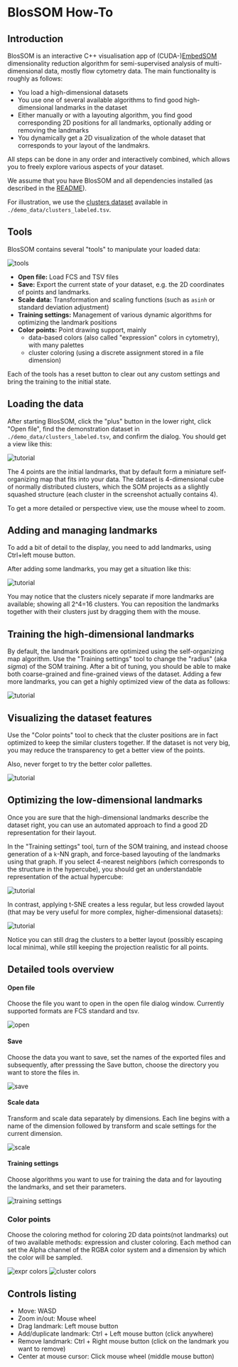 # BlosSOM How-To

## Introduction
BlosSOM is an interactive C++ visualisation app of
(CUDA-)[EmbedSOM](https://github.com/exaexa/EmbedSOM) dimensionality reduction
algorithm for semi-supervised analysis of multi-dimensional data, mostly flow
cytometry data. The main functionality is roughly as follows:

- You load a high-dimensional datasets
- You use one of several available algorithms to find good high-dimensional landmarks in the dataset
- Either manually or with a layouting algorithm, you find good corresponding 2D positions for all landmarks, optionally adding or removing the landmarks
- You dynamically get a 2D visualization of the whole dataset that corresponds to your layout of the landmakrs.

All steps can be done in any order and interactively combined, which allows you
to freely explore various aspects of your dataset.

We assume that you have BlosSOM and all dependencies installed (as described in the [README](./README.md)).

For illustration, we use the [clusters dataset](./demo_data/clusters_labeled.tsv) available in `./demo_data/clusters_labeled.tsv`.

## Tools

BlosSOM contains several "tools" to manipulate your loaded data:

![tools](./media/tools/main_menu.png)

- **Open file:** Load FCS and TSV files
- **Save:** Export the current state of your dataset, e.g. the 2D coordinates of points and landmarks.
- **Scale data:** Transformation and scaling functions (such as `asinh` or standard deviation adjustment)
- **Training settings:** Management of various dynamic algorithms for optimizing the landmark positions
- **Color points:** Point drawing support, mainly
    - data-based colors (also called "expression" colors in cytometry), with many palettes
    - cluster coloring (using a discrete assignment stored in a file dimension)

Each of the tools has a reset button to clear out any custom settings and bring the training to the initial state.

## Loading the data

After starting BlosSOM, click the "plus" button in the lower right, click "Open
file", find the demonstration dataset in `./demo_data/clusters_labeled.tsv`,
and confirm the dialog. You should get a view like this:

![tutorial](./media/clusters-1.png)

The 4 points are the initial landmarks, that by default form a miniature
self-organizing map that fits into your data. The dataset is 4-dimensional cube
of normally distributed clusters, which the SOM projects as a slightly squashed
structure (each cluster in the screenshot actually contains 4).

To get a more detailed or perspective view, use the mouse wheel to zoom.

## Adding and managing landmarks

To add a bit of detail to the display, you need to add landmarks, using
Ctrl+left mouse button.

After adding some landmarks, you may get a situation like this:

![tutorial](./media/clusters-2.png)

You may notice that the clusters nicely separate if more landmarks are
available; showing all 2^4=16 clusters. You can reposition the landmarks
together with their clusters just by dragging them with the mouse.

## Training the high-dimensional landmarks

By default, the landmark positions are optimized using the self-organizing map
algorithm. Use the "Training settings" tool to change the "radius" (aka
*sigma*) of the SOM training. After a bit of tuning, you should be able to make
both coarse-grained and fine-grained views of the dataset. Adding a few more
landmarks, you can get a highly optimized view of the data as follows:

![tutorial](./media/clusters-3.png)

## Visualizing the dataset features

Use the "Color points" tool to check that the cluster positions are in fact
optimized to keep the similar clusters together. If the dataset is not very
big, you may reduce the transparency to get a better view of the points.

Also, never forget to try the better color pallettes.

![tutorial](./media/clusters-4.png)

## Optimizing the low-dimensional landmarks

Once you are sure that the high-dimensional landmarks describe the dataset
right, you can use an automated approach to find a good 2D representation for
their layout.

In the "Training settings" tool, turn of the SOM training, and instead choose
generation of a `k`-NN graph, and force-based layouting of the landmarks using
that graph. If you select 4-nearest neighbors (which corresponds to the
structure in the hypercube), you should get an understandable representation of the actual
hypercube:

![tutorial](./media/clusters-5.png)

In contrast, applying t-SNE creates a less regular, but less crowded layout (that may be very useful for more complex, higher-dimensional datasets):

![tutorial](./media/clusters-6.png)

Notice you can still drag the clusters to a better layout (possibly escaping
local minima), while still keeping the projection realistic for all points.

## Detailed tools overview

#### Open file
Choose the file you want to open in the open file dialog window. Currently supported formats are FCS standard and tsv.

![open](./media/tools/open_file.png)

#### Save
Choose the data you want to save, set the names of the exported files and subsequently, after presssing the Save button, choose the directory you want to store the files in.

![save](./media/tools/export.png)

#### Scale data
Transform and scale data separately by dimensions. Each line begins with a name of the dimension followed by transform and scale settings for the current dimension.

![scale](./media/tools/scale.png)

#### Training settings
Choose algorithms you want to use for training the data and for layouting the landmarks, and set their parameters.

![training settings](./media/tools/training.png)

### Color points
Choose the coloring method for coloring 2D data points(not landmarks) out of two available methods: expression and cluster coloring. Each method can set the Alpha channel of the RGBA color system and a dimension by which the color will be sampled.   

![expr colors](./media/tools/color_expr.png)
![cluster colors](./media/tools/color_cluster.png)

## Controls listing

- Move: WASD
- Zoom in/out: Mouse wheel
- Drag landmark: Left mouse button
- Add/duplicate landmark: Ctrl + Left mouse button (click anywhere)
- Remove landmark: Ctrl + Right mouse button (click on the landmark you want to remove)
- Center at mouse cursor: Click mouse wheel (middle mouse button)
